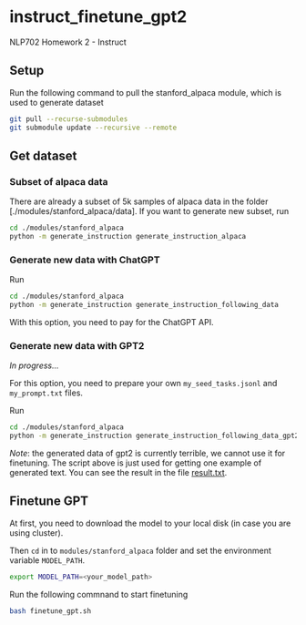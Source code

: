 # instruct_finetune_gpt2
NLP702 Homework 2 - Instruct


## Setup

Run the following command to pull the stanford_alpaca module, which is used to generate
dataset

```bash
git pull --recurse-submodules
git submodule update --recursive --remote
```

## Get dataset

### Subset of alpaca data

There are already a subset of 5k samples of alpaca data in the folder 
[./modules/stanford_alpaca/data]. If you want to generate new subset, run

```bash
cd ./modules/stanford_alpaca
python -m generate_instruction generate_instruction_alpaca
```

### Generate new data with ChatGPT

Run

```bash
cd ./modules/stanford_alpaca
python -m generate_instruction generate_instruction_following_data
```

With this option, you need to pay for the ChatGPT API.

### Generate new data with GPT2

*In progress...*

For this option, you need to prepare your own `my_seed_tasks.jsonl` and `my_prompt.txt`
files.

Run

```bash
cd ./modules/stanford_alpaca
python -m generate_instruction generate_instruction_following_data_gpt2
```

*Note*: the generated data of gpt2 is currently terrible, we cannot use it for finetuning.
The script above is just used for getting one example of generated text. You can see the 
result in the file [result.txt](./modules/standford_alpaca/result.txt).

## Finetune GPT

At first, you need to download the model to your local disk (in case you are using cluster).

Then `cd` in to `modules/stanford_alpaca` folder and set the environment variable `MODEL_PATH`.

```bash
export MODEL_PATH=<your_model_path>
```

Run the following commnand to start finetuning

```bash
bash finetune_gpt.sh
```